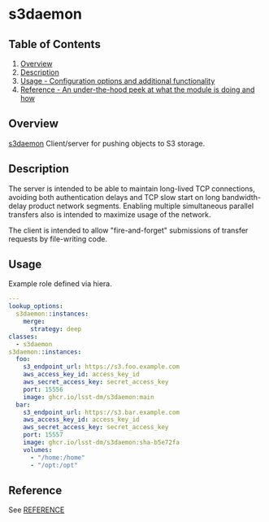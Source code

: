 # s3daemon

## Table of Contents

1. [Overview](#overview)
1. [Description](#description)
1. [Usage - Configuration options and additional functionality](#usage)
1. [Reference - An under-the-hood peek at what the module is doing and how](#reference)

## Overview

[s3daemon](https://github.com/lsst-dm/s3daemon/) Client/server for pushing objects to S3 storage.

## Description

The server is intended to be able to maintain long-lived TCP connections, avoiding both authentication delays and TCP slow start on long bandwidth-delay product network segments.
Enabling multiple simultaneous parallel transfers also is intended to maximize usage of the network.

The client is intended to allow "fire-and-forget" submissions of transfer requests by file-writing code.

## Usage

Example role defined via hiera.

```yaml
---
lookup_options:
  s3daemon::instances:
    merge:
      strategy: deep
classes:
  - s3daemon
s3daemon::instances:
  foo:
    s3_endpoint_url: https://s3.foo.example.com
    aws_access_key_id: access_key_id
    aws_secret_access_key: secret_access_key
    port: 15556
    image: ghcr.io/lsst-dm/s3daemon:main
  bar:
    s3_endpoint_url: https://s3.bar.example.com
    aws_access_key_id: access_key_id
    aws_secret_access_key: secret_access_key
    port: 15557
    image: ghcr.io/lsst-dm/s3daemon:sha-b5e72fa
    volumes:
      - "/home:/home"
      - "/opt:/opt"
```

## Reference

See [REFERENCE](REFERENCE.md)
